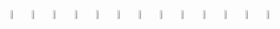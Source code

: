<div>
 <span align="left">
 <code><img width="6%" src="https://www.vectorlogo.zone/logos/nodejs/nodejs-horizontal.svg"></code>
 <code><img width="6%" src="https://www.vectorlogo.zone/logos/tensorflow/tensorflow-ar21.svg"></code>
 <code><img width="6%" src="https://www.vectorlogo.zone/logos/kubernetes/kubernetes-ar21.svg"></code>
 <code><img width="6%" src="https://www.vectorlogo.zone/logos/docker/docker-ar21.svg"></code>
 <code><img width="6%" src="https://www.vectorlogo.zone/logos/amazon_aws/amazon_aws-ar21.svg"></code>
 <code><img width="6%" src="https://www.vectorlogo.zone/logos/graphql/graphql-ar21.svg"></code>
 <code><img width="6%" src="https://www.vectorlogo.zone/logos/reactjs/reactjs-ar21.svg"></code>
 <code><img width="6%" src="https://www.vectorlogo.zone/logos/mongodb/mongodb-ar21.svg"></code>
 <code><img width="6%" src="https://www.vectorlogo.zone/logos/jenkins/jenkins-ar21.svg"></code>
 <code><img width="6%" src="https://www.vectorlogo.zone/logos/typescriptlang/typescriptlang-ar21.svg"></code>
 <code><img width="6%" src="https://www.vectorlogo.zone/logos/cucumberio/cucumberio-ar21.svg"></code>
 <code><img width="6%" src="https://www.vectorlogo.zone/logos/raspberrypi/raspberrypi-ar21.svg"></code>
 <code><img width="6%" src="https://www.vectorlogo.zone/logos/mysql/mysql-horizontal.svg"></code>
</span>
</div>

